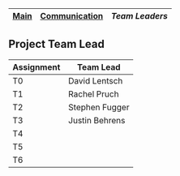 [Main](README.md) | [Communication](COMMUNICATION.md) | _*Team Leaders*_
----------------- | --------------------------------- | ----------------


## Project Team Lead

Assignment | Team Lead  
---- | -----  
T0 |  David Lentsch
T1 | Rachel Pruch
T2 | Stephen Fugger
T3 | Justin Behrens
T4 |
T5 | 
T6 | 
